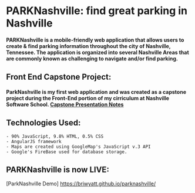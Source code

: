 # PARKNashville: find great parking in Nashville

####  PARKNashville is a mobile-friendly web application that allows users to create & find parking information throughout the city of Nashville, Tennessee. The application is organized into several Nashville Areas that are commonly known as challenging to navigate and/or find parking. 

## Front End Capstone Project:
#### ParkNashville is my first web application and was created as a capstone project during the Front-End portion of my cirriculum at Nashville Software School. [Capstone Presentation Notes](http://slides.com/briwyatt/deck-1#/)

## Technologies Used:
    - 90% JavaScript, 9.8% HTML, 0.5% CSS
    - AngularJS framework
    - Maps are created using GoogleMap's JavaScript v.3 API
    - Google's FireBase used for database storage. 

## PARKNashville is now LIVE:
[ParkNashville Demo] https://briwyatt.github.io/parknashville/
